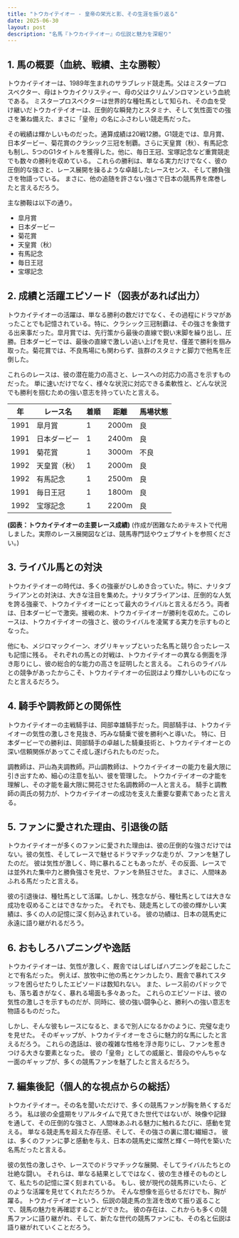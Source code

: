 ```yaml
---
title: "トウカイテイオー - 皇帝の栄光と影、その生涯を振り返る"
date: 2025-06-30
layout: post
description: "名馬『トウカイテイオー』の伝説と魅力を深堀り"
---
```


## 1. 馬の概要（血統、戦績、主な勝鞍）

トウカイテイオーは、1989年生まれのサラブレッド競走馬。父はミスタープロスペクター、母はトウカイクリスティー、母の父はクリムゾンロマンという血統である。  ミスタープロスペクターは世界的な種牡馬として知られ、その血を受け継いだトウカイテイオーは、圧倒的な瞬発力とスタミナ、そして気性面での強さを兼ね備えた、まさに「皇帝」の名にふさわしい競走馬だった。

その戦績は輝かしいものだった。通算成績は20戦12勝。G1競走では、皐月賞、日本ダービー、菊花賞のクラシック三冠を制覇。さらに天皇賞（秋）、有馬記念も制し、5つのG1タイトルを獲得した。他に、毎日王冠、宝塚記念など重賞競走でも数々の勝利を収めている。  これらの勝利は、単なる実力だけでなく、彼の圧倒的な強さと、レース展開を操るような卓越したレースセンス、そして勝負強さを物語っている。  まさに、他の追随を許さない強さで日本の競馬界を席巻したと言えるだろう。

主な勝鞍は以下の通り。

* 皐月賞
* 日本ダービー
* 菊花賞
* 天皇賞（秋）
* 有馬記念
* 毎日王冠
* 宝塚記念


## 2. 成績と活躍エピソード（図表があれば出力）


トウカイテイオーの活躍は、単なる勝利の数だけでなく、その過程にドラマがあったことでも記憶されている。特に、クラシック三冠制覇は、その強さを象徴する出来事だった。皐月賞では、先行策から最後の直線で鋭い末脚を繰り出し、圧勝。日本ダービーでは、最後の直線で激しい追い上げを見せ、僅差で勝利を掴み取った。菊花賞では、不良馬場にも関わらず、抜群のスタミナと脚力で他馬を圧倒した。

これらのレースは、彼の潜在能力の高さと、レースへの対応力の高さを示すものだった。  単に速いだけでなく、様々な状況に対応できる柔軟性と、どんな状況でも勝利を掴むための強い意志を持っていたと言える。

| 年 | レース名             | 着順 | 距離 | 馬場状態 |
|----|----------------------|-------|------|-----------|
| 1991 | 皐月賞               | 1     | 2000m| 良        |
| 1991 | 日本ダービー           | 1     | 2400m| 良        |
| 1991 | 菊花賞               | 1     | 3000m| 不良      |
| 1992 | 天皇賞（秋）           | 1     | 2000m| 良        |
| 1992 | 有馬記念             | 1     | 2500m| 良        |
| 1991 | 毎日王冠             | 1     | 1800m| 良        |
| 1992 | 宝塚記念             | 1     | 2200m| 良        |


**(図表：トウカイテイオーの主要レース成績)**  (作成が困難なためテキストで代用しました。実際のレース展開図などは、競馬専門誌やウェブサイトを参照ください。)


## 3. ライバル馬との対決


トウカイテイオーの時代は、多くの強豪がひしめき合っていた。特に、ナリタブライアンとの対決は、大きな注目を集めた。ナリタブライアンは、圧倒的な人気を誇る強豪で、トウカイテイオーにとって最大のライバルと言えるだろう。両者は、日本ダービーで激突。接戦の末、トウカイテイオーが勝利を収めた。このレースは、トウカイテイオーの強さと、彼のライバルを凌駕する実力を示すものとなった。

他にも、メジロマックイーン、オグリキャップといった名馬と競り合ったレースも記憶に残る。  それぞれの馬との対戦は、トウカイテイオーの異なる側面を浮き彫りにし、彼の総合的な能力の高さを証明したと言える。  これらのライバルとの競争があったからこそ、トウカイテイオーの伝説はより輝かしいものになったと言えるだろう。


## 4. 騎手や調教師との関係性


トウカイテイオーの主戦騎手は、岡部幸雄騎手だった。岡部騎手は、トウカイテイオーの気性の激しさを見抜き、巧みな騎乗で彼を勝利へと導いた。  特に、日本ダービーでの勝利は、岡部騎手の卓越した騎乗技術と、トウカイテイオーとの深い信頼関係があってこそ成し遂げられたものだった。

調教師は、戸山為夫調教師。戸山調教師は、トウカイテイオーの能力を最大限に引き出すため、細心の注意を払い、彼を管理した。  トウカイテイオーの才能を理解し、その才能を最大限に開花させた名調教師の一人と言える。 騎手と調教師の両氏の努力が、トウカイテイオーの成功を支えた重要な要素であったと言える。


## 5. ファンに愛された理由、引退後の話


トウカイテイオーが多くのファンに愛された理由は、彼の圧倒的な強さだけではない。彼の気性、そしてレースで魅せるドラマチックな走りが、ファンを魅了したのだ。  彼は気性が激しく、時に暴れることもあったが、その反面、レースでは並外れた集中力と勝負強さを見せ、ファンを熱狂させた。  まさに、人間味あふれる馬だったと言える。

彼の引退後は、種牡馬として活躍。しかし、残念ながら、種牡馬としては大きな成功を収めることはできなかった。  それでも、競走馬としての彼の輝かしい実績は、多くの人の記憶に深く刻み込まれている。  彼の功績は、日本の競馬史に永遠に語り継がれるだろう。


## 6. おもしろハプニングや逸話


トウカイテイオーは、気性が激しく、厩舎ではしばしばハプニングを起こしたことで有名だった。  例えば、放牧中に他の馬とケンカしたり、厩舎で暴れてスタッフを困らせたりしたエピソードは数知れない。  また、レース前のパドックでも、落ち着きがなく、暴れる場面も多々あった。  これらのエピソードは、彼の気性の激しさを示すものだが、同時に、彼の強い闘争心と、勝利への強い意志を物語るものだった。

しかし、そんな彼もレースになると、まるで別人になるかのように、完璧な走りを見せた。  そのギャップが、トウカイテイオーをさらに魅力的な馬にしたと言えるだろう。  これらの逸話は、彼の複雑な性格を浮き彫りにし、ファンを惹きつける大きな要素となった。  彼の「皇帝」としての威厳と、普段のやんちゃな一面のギャップが、多くの競馬ファンを魅了したと言えるだろう。


## 7. 編集後記（個人的な視点からの総括）


トウカイテイオー。その名を聞いただけで、多くの競馬ファンが胸を熱くするだろう。  私は彼の全盛期をリアルタイムで見てきた世代ではないが、映像や記録を通して、その圧倒的な強さと、人間味あふれる魅力に触れるたびに、感動を覚える。  単なる競走馬を超えた存在感、そして、その強さの裏に潜む繊細さ。  彼は、多くのファンに夢と感動を与え、日本の競馬史に燦然と輝く一時代を築いた名馬だったと言える。

彼の気性の激しさや、レースでのドラマチックな展開、そしてライバルたちとの壮絶な闘い。  それらは、単なる結果としてではなく、彼の生き様そのものとして、私たちの記憶に深く刻まれている。  もし、彼が現代の競馬界にいたら、どのような活躍を見せてくれただろうか。  そんな想像を巡らせるだけでも、胸が躍る。  トウカイテイオーという、伝説の競走馬の生涯を改めて振り返ることで、競馬の魅力を再確認することができた。  彼の存在は、これからも多くの競馬ファンに語り継がれ、そして、新たな世代の競馬ファンにも、その名と伝説は語り継がれていくことだろう。

